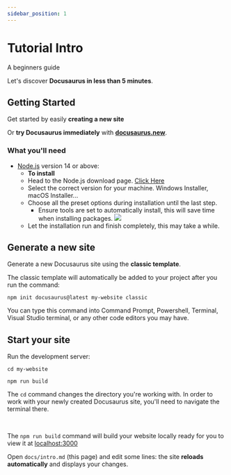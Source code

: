 ```yaml
---
sidebar_position: 1
---
```


# Tutorial Intro
A beginners guide <br />

Let's discover **Docusaurus in less than 5 minutes**.

## Getting Started

Get started by easily **creating a new site**

Or **try Docusaurus immediately** with **[docusaurus.new](https://docusaurus.new)**.

### What you'll need

- [Node.js](https://nodejs.org/en/download/) version 14 or above:
    - **To install**
    - Head to the Node.js download page. [Click Here](https://nodejs.org/en/download/)
    - Select the correct version for your machine. Windows Installer, macOS Installer...
    - Choose all the preset options during installation until the last step.
        - Ensure tools are set to automatically install, this will save time when installing packages. 
        ![](/img/nodejs-install.png)
    - Let the installation run and finish completely, this may take a while. 

## Generate a new site

Generate a new Docusaurus site using the **classic template**.  <br />

The classic template will automatically be added to your project after you run the command:

```shell
npm init docusaurus@latest my-website classic
```

You can type this command into Command Prompt, Powershell, Terminal, Visual Studio terminal, or any other code editors you may have.

## Start your site

Run the development server:

```shell
cd my-website

npm run build
```

The `cd` command changes the directory you're working with. In order to work with your newly created Docusaurus site, you'll need to navigate the terminal there. 

<br />

The `npm run build` command will build your website locally ready for you to view it at [localhost:3000](localhost:3000)


Open `docs/intro.md` (this page) and edit some lines: the site **reloads automatically** and displays your changes.

